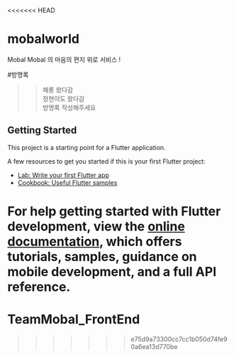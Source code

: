 <<<<<<< HEAD
# mobalworld

Mobal Mobal 의 마음의 편지 위로 서비스 ! 

#방명록 
>> 혜롱 왔다감  
>> 정현이도 왔다감  
>> 방명록 작성해주세요

## Getting Started

This project is a starting point for a Flutter application.

A few resources to get you started if this is your first Flutter project:

- [Lab: Write your first Flutter app](https://docs.flutter.dev/get-started/codelab)
- [Cookbook: Useful Flutter samples](https://docs.flutter.dev/cookbook)

For help getting started with Flutter development, view the
[online documentation](https://docs.flutter.dev/), which offers tutorials,
samples, guidance on mobile development, and a full API reference.
=======
# TeamMobal_FrontEnd
>>>>>>> e75d9a73300cc7cc1b050d74fe90a6ea13d770be
